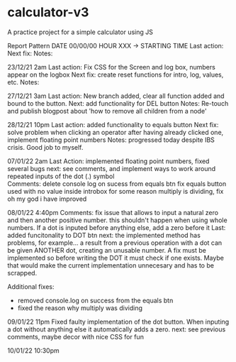 # calculator-v3
A practice project for a simple calculator using JS 

Report Pattern
DATE 00/00/00 HOUR XXX -> STARTING TIME
Last action:
Next fix:
Notes:

23/12/21 2am
Last action: Fix CSS for the Screen and log box, numbers appear on the logbox
Next fix: create reset functions for intro, log, values, etc.
Notes:

27/12/21 3am
Last action: New branch added, clear all function added and bound to the button.
Next: add functionality for DEL button
Notes: Re-touch and publish blogpost about 'how to remove all children from a node'

28/12/21 10pm
Last action: added functionality to equals button
Next fix: solve problem when clicking an operator after having already clicked one, implement floating point numbers
Notes: progressed today despite IBS crisis. Good job to myself.

07/01/22 2am
Last Action: implemented floating point numbers, fixed several bugs
next: see comments, and implement ways to work around repeated inputs of the dot (.) symbol  
Comments: delete console log on sucess from equals btn
fix equals button used with no value inside introbox
for some reason multiply is dividing, fix
oh my god i have improved

08/01/22 4:40pm
Comments: fix issue that allows to input a natural zero and then another positive number. this shouldn't happen when using whole numbers.
If a dot is inputed before anything else, add a zero before it
Last: added funcitonality to DOT btn
next: the implemented method has problems, for example... a result from a previous operation with a dot can be given ANOTHER dot, creating an unusable number. A fix must be implemented so before writing the DOT it must check if one exists.
Maybe that would make the current implementation unnecesary and has to be scrapped.

Additional fixes:
- removed console.log on success from the equals btn
- fixed the reason why multiply was dividing 

09/01/22 11pm
Fixed faulty implementation of the dot button. 
When inputing a dot without anything else it automatically adds a zero.
next: see previous comments, maybe decor with nice CSS for fun 

10/01/22 10:30pm
